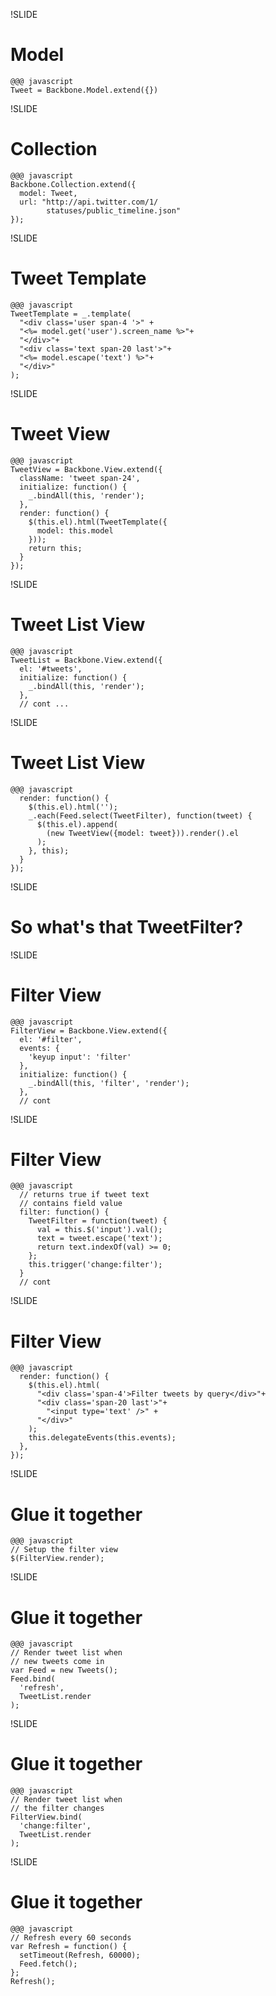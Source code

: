 !SLIDE
# Model
    @@@ javascript
    Tweet = Backbone.Model.extend({})

!SLIDE
# Collection
    @@@ javascript
    Backbone.Collection.extend({
      model: Tweet,
      url: "http://api.twitter.com/1/
            statuses/public_timeline.json"
    });

!SLIDE
# Tweet Template
    @@@ javascript
    TweetTemplate = _.template(
      "<div class='user span-4 '>" +
      "<%= model.get('user').screen_name %>"+
      "</div>"+
      "<div class='text span-20 last'>"+
      "<%= model.escape('text') %>"+
      "</div>"
    );

!SLIDE
# Tweet View
    @@@ javascript
    TweetView = Backbone.View.extend({
      className: 'tweet span-24',
      initialize: function() {
        _.bindAll(this, 'render');
      },
      render: function() {
        $(this.el).html(TweetTemplate({
          model: this.model
        }));
        return this;
      }
    });

!SLIDE
# Tweet List View
    @@@ javascript
    TweetList = Backbone.View.extend({
      el: '#tweets',
      initialize: function() {
        _.bindAll(this, 'render');
      },
      // cont ...

!SLIDE
# Tweet List View
    @@@ javascript
      render: function() {
        $(this.el).html('');
        _.each(Feed.select(TweetFilter), function(tweet) {
          $(this.el).append(
            (new TweetView({model: tweet})).render().el
          );
        }, this);
      }
    });

!SLIDE
# So what's that TweetFilter?

!SLIDE
# Filter View
    @@@ javascript
    FilterView = Backbone.View.extend({
      el: '#filter',
      events: {
        'keyup input': 'filter'
      },
      initialize: function() {
        _.bindAll(this, 'filter', 'render');
      },
      // cont

!SLIDE
# Filter View
    @@@ javascript
      // returns true if tweet text
      // contains field value
      filter: function() {
        TweetFilter = function(tweet) {
          val = this.$('input').val();
          text = tweet.escape('text');
          return text.indexOf(val) >= 0;
        };
        this.trigger('change:filter');
      }
      // cont

!SLIDE
# Filter View
    @@@ javascript
      render: function() {
        $(this.el).html(
          "<div class='span-4'>Filter tweets by query</div>"+
          "<div class='span-20 last'>"+
            "<input type='text' />" +
          "</div>"
        );
        this.delegateEvents(this.events);
      },
    });


!SLIDE
# Glue it together
    @@@ javascript
    // Setup the filter view
    $(FilterView.render);

!SLIDE
# Glue it together
    @@@ javascript
    // Render tweet list when 
    // new tweets come in
    var Feed = new Tweets();
    Feed.bind(
      'refresh',
      TweetList.render
    );

!SLIDE
# Glue it together
    @@@ javascript
    // Render tweet list when
    // the filter changes
    FilterView.bind(
      'change:filter',
      TweetList.render
    );

!SLIDE
# Glue it together
    @@@ javascript
    // Refresh every 60 seconds
    var Refresh = function() {
      setTimeout(Refresh, 60000);
      Feed.fetch();
    };
    Refresh();
